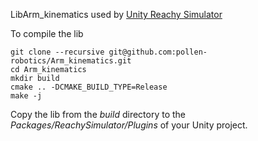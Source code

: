 LibArm_kinematics used by [Unity Reachy Simulator](https://github.com/pollen-robotics/reachy2021-unity-package)

To compile the lib
```
git clone --recursive git@github.com:pollen-robotics/Arm_kinematics.git
cd Arm_kinematics
mkdir build
cmake .. -DCMAKE_BUILD_TYPE=Release
make -j
```
Copy the lib from the *build* directory to the *Packages/ReachySimulator/Plugins* of your Unity project.

